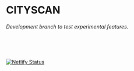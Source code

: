 # CITYSCAN

###### Development branch to test experimental features.
<br>
<br>


[![Netlify Status](https://api.netlify.com/api/v1/badges/c85545cf-b4c0-4060-a392-0cf309a7efd1/deploy-status)](https://app.netlify.com/sites/trusting-jang-663daa/deploys)